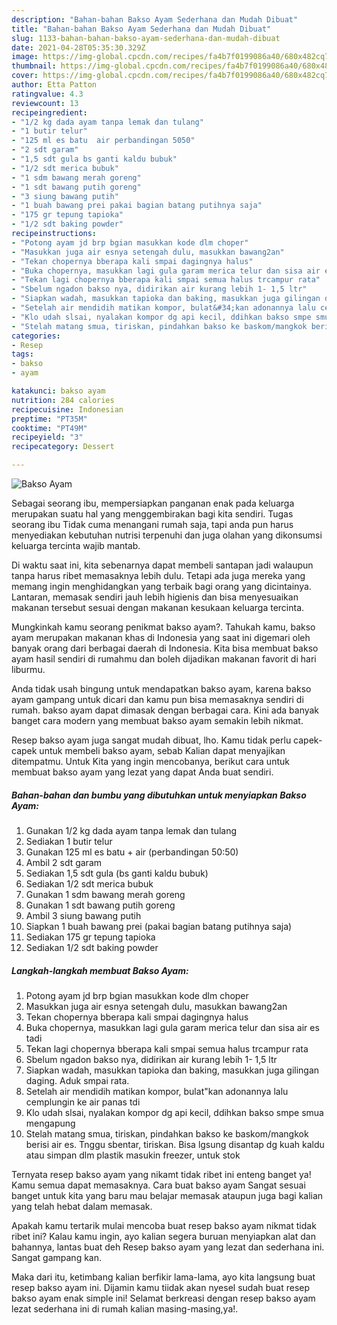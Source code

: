 ```yaml
---
description: "Bahan-bahan Bakso Ayam Sederhana dan Mudah Dibuat"
title: "Bahan-bahan Bakso Ayam Sederhana dan Mudah Dibuat"
slug: 1133-bahan-bahan-bakso-ayam-sederhana-dan-mudah-dibuat
date: 2021-04-28T05:35:30.329Z
image: https://img-global.cpcdn.com/recipes/fa4b7f0199086a40/680x482cq70/bakso-ayam-foto-resep-utama.jpg
thumbnail: https://img-global.cpcdn.com/recipes/fa4b7f0199086a40/680x482cq70/bakso-ayam-foto-resep-utama.jpg
cover: https://img-global.cpcdn.com/recipes/fa4b7f0199086a40/680x482cq70/bakso-ayam-foto-resep-utama.jpg
author: Etta Patton
ratingvalue: 4.3
reviewcount: 13
recipeingredient:
- "1/2 kg dada ayam tanpa lemak dan tulang"
- "1 butir telur"
- "125 ml es batu  air perbandingan 5050"
- "2 sdt garam"
- "1,5 sdt gula bs ganti kaldu bubuk"
- "1/2 sdt merica bubuk"
- "1 sdm bawang merah goreng"
- "1 sdt bawang putih goreng"
- "3 siung bawang putih"
- "1 buah bawang prei pakai bagian batang putihnya saja"
- "175 gr tepung tapioka"
- "1/2 sdt baking powder"
recipeinstructions:
- "Potong ayam jd brp bgian masukkan kode dlm choper"
- "Masukkan juga air esnya setengah dulu, masukkan bawang2an"
- "Tekan chopernya bberapa kali smpai dagingnya halus"
- "Buka chopernya, masukkan lagi gula garam merica telur dan sisa air es tadi"
- "Tekan lagi chopernya bberapa kali smpai semua halus trcampur rata"
- "Sbelum ngadon bakso nya, didirikan air kurang lebih 1- 1,5 ltr"
- "Siapkan wadah, masukkan tapioka dan baking, masukkan juga gilingan daging. Aduk smpai rata."
- "Setelah air mendidih matikan kompor, bulat&#34;kan adonannya lalu cemplungin ke air panas tdi"
- "Klo udah slsai, nyalakan kompor dg api kecil, ddihkan bakso smpe smua mengapung"
- "Stelah matang smua, tiriskan, pindahkan bakso ke baskom/mangkok berisi air es. Tnggu sbentar, tiriskan. Bisa lgsung disantap dg kuah kaldu atau simpan dlm plastik masukin freezer, untuk stok"
categories:
- Resep
tags:
- bakso
- ayam

katakunci: bakso ayam 
nutrition: 284 calories
recipecuisine: Indonesian
preptime: "PT35M"
cooktime: "PT49M"
recipeyield: "3"
recipecategory: Dessert

---
```



![Bakso Ayam](https://img-global.cpcdn.com/recipes/fa4b7f0199086a40/680x482cq70/bakso-ayam-foto-resep-utama.jpg)

Sebagai seorang ibu, mempersiapkan panganan enak pada keluarga merupakan suatu hal yang menggembirakan bagi kita sendiri. Tugas seorang ibu Tidak cuma menangani rumah saja, tapi anda pun harus menyediakan kebutuhan nutrisi terpenuhi dan juga olahan yang dikonsumsi keluarga tercinta wajib mantab.

Di waktu  saat ini, kita sebenarnya dapat membeli santapan jadi walaupun tanpa harus ribet memasaknya lebih dulu. Tetapi ada juga mereka yang memang ingin menghidangkan yang terbaik bagi orang yang dicintainya. Lantaran, memasak sendiri jauh lebih higienis dan bisa menyesuaikan makanan tersebut sesuai dengan makanan kesukaan keluarga tercinta. 



Mungkinkah kamu seorang penikmat bakso ayam?. Tahukah kamu, bakso ayam merupakan makanan khas di Indonesia yang saat ini digemari oleh banyak orang dari berbagai daerah di Indonesia. Kita bisa membuat bakso ayam hasil sendiri di rumahmu dan boleh dijadikan makanan favorit di hari liburmu.

Anda tidak usah bingung untuk mendapatkan bakso ayam, karena bakso ayam gampang untuk dicari dan kamu pun bisa memasaknya sendiri di rumah. bakso ayam dapat dimasak dengan berbagai cara. Kini ada banyak banget cara modern yang membuat bakso ayam semakin lebih nikmat.

Resep bakso ayam juga sangat mudah dibuat, lho. Kamu tidak perlu capek-capek untuk membeli bakso ayam, sebab Kalian dapat menyajikan ditempatmu. Untuk Kita yang ingin mencobanya, berikut cara untuk membuat bakso ayam yang lezat yang dapat Anda buat sendiri.

<!--inarticleads1-->

##### Bahan-bahan dan bumbu yang dibutuhkan untuk menyiapkan Bakso Ayam:

1. Gunakan 1/2 kg dada ayam tanpa lemak dan tulang
1. Sediakan 1 butir telur
1. Gunakan 125 ml es batu + air (perbandingan 50:50)
1. Ambil 2 sdt garam
1. Sediakan 1,5 sdt gula (bs ganti kaldu bubuk)
1. Sediakan 1/2 sdt merica bubuk
1. Gunakan 1 sdm bawang merah goreng
1. Gunakan 1 sdt bawang putih goreng
1. Ambil 3 siung bawang putih
1. Siapkan 1 buah bawang prei (pakai bagian batang putihnya saja)
1. Sediakan 175 gr tepung tapioka
1. Sediakan 1/2 sdt baking powder




<!--inarticleads2-->

##### Langkah-langkah membuat Bakso Ayam:

1. Potong ayam jd brp bgian masukkan kode dlm choper
1. Masukkan juga air esnya setengah dulu, masukkan bawang2an
1. Tekan chopernya bberapa kali smpai dagingnya halus
1. Buka chopernya, masukkan lagi gula garam merica telur dan sisa air es tadi
1. Tekan lagi chopernya bberapa kali smpai semua halus trcampur rata
1. Sbelum ngadon bakso nya, didirikan air kurang lebih 1- 1,5 ltr
1. Siapkan wadah, masukkan tapioka dan baking, masukkan juga gilingan daging. Aduk smpai rata.
1. Setelah air mendidih matikan kompor, bulat&#34;kan adonannya lalu cemplungin ke air panas tdi
1. Klo udah slsai, nyalakan kompor dg api kecil, ddihkan bakso smpe smua mengapung
1. Stelah matang smua, tiriskan, pindahkan bakso ke baskom/mangkok berisi air es. Tnggu sbentar, tiriskan. Bisa lgsung disantap dg kuah kaldu atau simpan dlm plastik masukin freezer, untuk stok




Ternyata resep bakso ayam yang nikamt tidak ribet ini enteng banget ya! Kamu semua dapat memasaknya. Cara buat bakso ayam Sangat sesuai banget untuk kita yang baru mau belajar memasak ataupun juga bagi kalian yang telah hebat dalam memasak.

Apakah kamu tertarik mulai mencoba buat resep bakso ayam nikmat tidak ribet ini? Kalau kamu ingin, ayo kalian segera buruan menyiapkan alat dan bahannya, lantas buat deh Resep bakso ayam yang lezat dan sederhana ini. Sangat gampang kan. 

Maka dari itu, ketimbang kalian berfikir lama-lama, ayo kita langsung buat resep bakso ayam ini. Dijamin kamu tiidak akan nyesel sudah buat resep bakso ayam enak simple ini! Selamat berkreasi dengan resep bakso ayam lezat sederhana ini di rumah kalian masing-masing,ya!.

